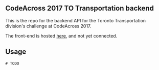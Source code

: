 ## CodeAcross 2017 TO Transportation backend

This is the repo for the backend API for the Toronto Transportation
division's challenge at CodeAcross 2017.

The front-end is hosted [here](https://github.com/dolejarz/CodeAcross),
and not yet connected.

## Usage

```
# TODO
```
